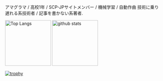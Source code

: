アマグラマ / 高校1年 / SCP-JPサイトメンバー / 機械学習 / 自動作曲
技術に乗り遅れる系技術者 / 記事を書かない系著者.

<p align="left"> 
  <img alt="Top Langs" height="150px" src="https://github-readme-stats.vercel.app/api/top-langs/?username=ruri226&layout=compact&count_private=true&show_icons=true&theme=onedark" />
  <img alt="github stats" height="150px" src="https://github-readme-stats.vercel.app/api?username=ruri226&count_private=true&show_icons=true&show_icons=true&theme=onedark" />
</p>

[![trophy](https://github-profile-trophy.vercel.app/?username=ruri226&theme=onedark&column=7
)](https://github.com/ryo-ma/github-profile-trophy)
